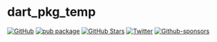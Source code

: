 # dart_pkg_temp

[![GitHub](https://img.shields.io/github/license/normidar/dart_pkg_temp.svg)](https://github.com/normidar/dart_pkg_temp/blob/main/LICENSE)
[![pub package](https://img.shields.io/pub/v/dart_pkg_temp.svg)](https://pub.dartlang.org/packages/dart_pkg_temp)
[![GitHub Stars](https://img.shields.io/github/stars/normidar/dart_pkg_temp.svg)](https://github.com/normidar/dart_pkg_temp/stargazers)
[![Twitter](https://img.shields.io/twitter/url/https/twitter.com/normidar.svg?style=social&label=Follow%20%40normidar)](https://twitter.com/normidar)
[![Github-sponsors](https://img.shields.io/badge/sponsor-30363D?logo=GitHub-Sponsors&logoColor=#EA4AAA)](https://github.com/sponsors/normidar)
